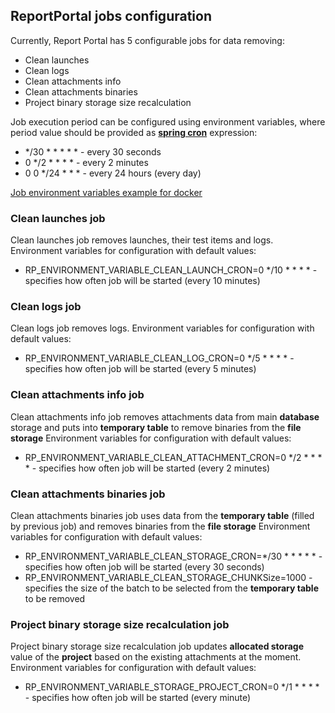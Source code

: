 ## ReportPortal jobs configuration

Currently, Report Portal has 5 configurable jobs for data removing:
* Clean launches
* Clean logs
* Clean attachments info
* Clean attachments binaries
* Project binary storage size recalculation

Job execution period can be configured using environment variables, where period value should be provided as [**spring cron**](https://www.baeldung.com/cron-syntax-linux-vs-spring) expression:
* */30 * * * * * - every 30 seconds
* 0 */2 * * * * - every 2 minutes
* 0 0 */24 * * * - every 24 hours (every day)

[Job environment variables example for docker](https://github.com/reportportal/reportportal/blob/2b22c61f87674aaf2efc7a973af38004c2517680/docker-compose.yml#L237-L241)

### Clean launches job

Clean launches job removes launches, their test items and logs.
Environment variables for configuration with default values:
* RP_ENVIRONMENT_VARIABLE_CLEAN_LAUNCH_CRON=0 */10 * * * * - specifies how often job will be started (every 10 minutes)

### Clean logs job

Clean logs job removes logs.
Environment variables for configuration with default values:
* RP_ENVIRONMENT_VARIABLE_CLEAN_LOG_CRON=0 */5 * * * * - specifies how often job will be started (every 5 minutes)

### Clean attachments info job

Clean attachments info job removes attachments data from main **database** storage and puts into **temporary table** to remove binaries from the **file storage**
Environment variables for configuration with default values:
* RP_ENVIRONMENT_VARIABLE_CLEAN_ATTACHMENT_CRON=0 */2 * * * * - specifies how often job will be started (every 2 minutes)

### Clean attachments binaries job

Clean attachments binaries job uses data from the **temporary table** (filled by previous job) 
and removes binaries from the **file storage**
Environment variables for configuration with default values:
* RP_ENVIRONMENT_VARIABLE_CLEAN_STORAGE_CRON=*/30 * * * * * - specifies how often job will be started (every 30 seconds)
* RP_ENVIRONMENT_VARIABLE_CLEAN_STORAGE_CHUNKSize=1000 - specifies the size of the batch to be selected from the **temporary table** to be removed

### Project binary storage size recalculation job

Project binary storage size recalculation job updates **allocated storage** value of the **project** based on the existing attachments at the moment.
Environment variables for configuration with default values:
* RP_ENVIRONMENT_VARIABLE_STORAGE_PROJECT_CRON=0 */1 * * * * - specifies how often job will be started (every minute)
